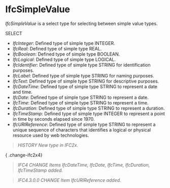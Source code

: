 # IfcSimpleValue

_IfcSimpleValue_ is a select type for selecting between simple value types.
<!-- end of short definition -->

SELECT

* _IfcInteger_: Defined type of simple type INTEGER.
* _IfcReal_: Defined type of simple type REAL.
* _IfcBoolean_: Defined type of simple type BOOLEAN.
* _IfcLogical_: Defined type of simple type LOGICAL.
* _IfcIdentifier_: Defined type of simple type STRING for identification purposes.
* _IfcLabel_: Defined type of simple type STRING for naming purposes.
* _IfcText_: Defined type of simple type STRING for descriptive purposes.
* _IfcDateTime_: Defined type of simple type STRING to represent a date and time.
* _IfcDate_: Defined type of simple type STRING to represent a date.
* _IfcTime_: Defined type of simple type STRING to represent a time.
* _IfcDuration_: Defined type of simple type STRING to represent a duration.
* _IfcTimeStamp_: Defined type of simple type INTEGER to represent a point in time by seconds elapsed since 1970.
* _IfcURIReference_: Defined type of simple type STRING to represent a unique sequence of characters that identifies a logical or physical resource used by web technologies.

> _HISTORY New type in IFC2x._

{ .change-ifc2x4}
> _IFC4 CHANGE Items _IfcDateTime_,
   _IfcDate_, _IfcTime_, _IfcDuration_,
   _IfcTimeStamp_ added._

> _IFC4.3.0.0 CHANGE Item _IfcURIReference_ added._
